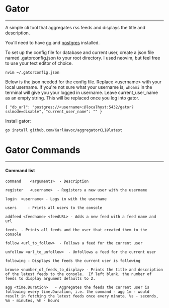 # Gator
----------------------------------

A simple cli tool that aggregates rss feeds and displays the title and description.

You'll need to have [go](https://go.dev/doc/install) and [postgres](https://www.postgresql.org/download/) installed. 

To set up the config file for database and current user, create a json file named 
.gatorconfig.json to your root directory. I used neovim, but feel free to use your text
editor of choice.

`nvim ~/.gatorconfig.json`

Below is the json needed for the config file.  Replace \<username\> with your local username.  If you're not sure what your username is, `whoami` in the terminal will give you your logged in 
username. Leave current_user_name as an empty string.  This will be replaced once you 
log into gator.

`{
 "db_url": "postgres://<username>:@localhost:5432/gator?sslmode=disable",
 "current_user_name": ""
}`

Install gator:

`go install github.com/KarlHavoc/aggregatorCLI@latest`

# Gator Commands
---------------------------------
#### Command list

`command    <arguments>  - Description`

`register   <username>  - Registers a new user with the username`

`login  <username> - Logs in with the username`

`users     - Prints all users to the console`

`addfeed <feedname> <feedURL> - Adds a new feed with a feed name and url`

`feeds  - Prints all feeds and the user that created them to the console`

`follow <url_to_follow>  - Follows a feed for the current user`

`unfollow <url_to_unfollow>  - Unfollows a feed for the current user`

`following - Displays the feeds the current user is following`

`browse <number_of_feeds_to_display> - Prints the title and description of the latest feeds to the console.  If left blank, the number of feeds to display argument defaults to 2.`

`agg <time.Duration>   - Aggregates the feeds the current user is following every time.Duration, i.e. the command - agg 1m - would result in fetching the latest feeds once every minute. %s - seconds, %m - minutes, %h - hours`

